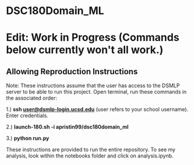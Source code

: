 # DSC180Domain_ML

# Edit: Work in Progress (Commands below currently won't all work.)

## Allowing Reproduction Instructions

Note: These instructions assume that the user has access to the DSMLP server to be able to run this project.
Open terminal, run these commands in the associated order: 

1.) **ssh user@dsmlp-login.ucsd.edu** (user refers to your school username). Enter credentials.

2.) **launch-180.sh -i apristin99/dsc180domain_ml**

3.) **python run.py**

These instructions are provided to run the entire repository. To see my analysis, look within the notebooks folder and click on analysis.ipynb.
 
